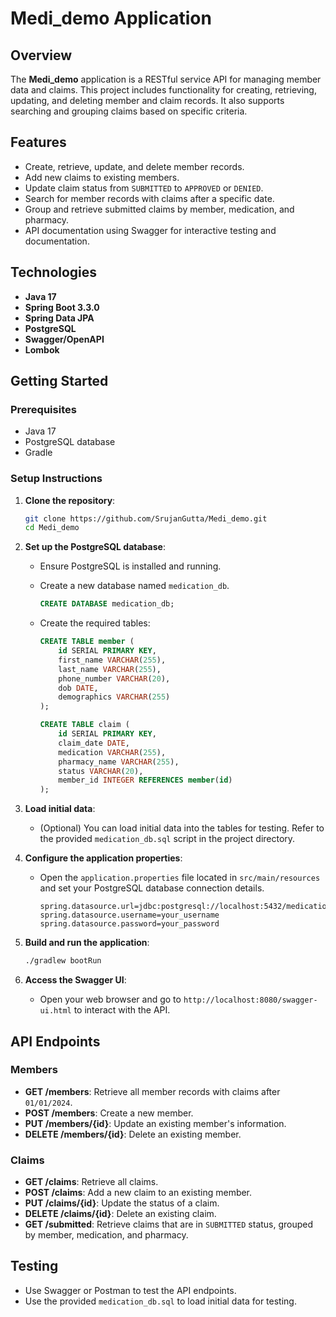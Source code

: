 # Medi_demo Application

## Overview

The **Medi_demo** application is a RESTful service API for managing member data and claims. This project includes functionality for creating, retrieving, updating, and deleting member and claim records. It also supports searching and grouping claims based on specific criteria.

## Features

- Create, retrieve, update, and delete member records.
- Add new claims to existing members.
- Update claim status from `SUBMITTED` to `APPROVED` or `DENIED`.
- Search for member records with claims after a specific date.
- Group and retrieve submitted claims by member, medication, and pharmacy.
- API documentation using Swagger for interactive testing and documentation.

## Technologies

- **Java 17**
- **Spring Boot 3.3.0**
- **Spring Data JPA**
- **PostgreSQL**
- **Swagger/OpenAPI**
- **Lombok**

## Getting Started

### Prerequisites

- Java 17
- PostgreSQL database
- Gradle

### Setup Instructions

1. **Clone the repository**:

   ```bash
   git clone https://github.com/SrujanGutta/Medi_demo.git
   cd Medi_demo
   ```

2. **Set up the PostgreSQL database**:

   - Ensure PostgreSQL is installed and running.
   - Create a new database named `medication_db`.

     ```sql
     CREATE DATABASE medication_db;
     ```

   - Create the required tables:

     ```sql
     CREATE TABLE member (
         id SERIAL PRIMARY KEY,
         first_name VARCHAR(255),
         last_name VARCHAR(255),
         phone_number VARCHAR(20),
         dob DATE,
         demographics VARCHAR(255)
     );

     CREATE TABLE claim (
         id SERIAL PRIMARY KEY,
         claim_date DATE,
         medication VARCHAR(255),
         pharmacy_name VARCHAR(255),
         status VARCHAR(20),
         member_id INTEGER REFERENCES member(id)
     );
     ```

3. **Load initial data**:

   - (Optional) You can load initial data into the tables for testing. Refer to the provided `medication_db.sql` script in the project directory.

4. **Configure the application properties**:

   - Open the `application.properties` file located in `src/main/resources` and set your PostgreSQL database connection details.

     ```properties
     spring.datasource.url=jdbc:postgresql://localhost:5432/medication_db
     spring.datasource.username=your_username
     spring.datasource.password=your_password
     ```

5. **Build and run the application**:

   ```bash
   ./gradlew bootRun
   ```

6. **Access the Swagger UI**:

   - Open your web browser and go to `http://localhost:8080/swagger-ui.html` to interact with the API.

## API Endpoints

### Members

- **GET /members**: Retrieve all member records with claims after `01/01/2024`.
- **POST /members**: Create a new member.
- **PUT /members/{id}**: Update an existing member's information.
- **DELETE /members/{id}**: Delete an existing member.

### Claims

- **GET /claims**: Retrieve all claims.
- **POST /claims**: Add a new claim to an existing member.
- **PUT /claims/{id}**: Update the status of a claim.
- **DELETE /claims/{id}**: Delete an existing claim.
- **GET /submitted**: Retrieve claims that are in `SUBMITTED` status, grouped by member, medication, and pharmacy.

## Testing

- Use Swagger or Postman to test the API endpoints.
- Use the provided `medication_db.sql` to load initial data for testing.
